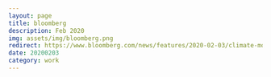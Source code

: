 ```yaml
---
layout: page
title: bloomberg
description: Feb 2020
img: assets/img/bloomberg.png
redirect: https://www.bloomberg.com/news/features/2020-02-03/climate-models-are-running-red-hot-and-scientists-don-t-know-why
date: 20200203
category: work
---
```

